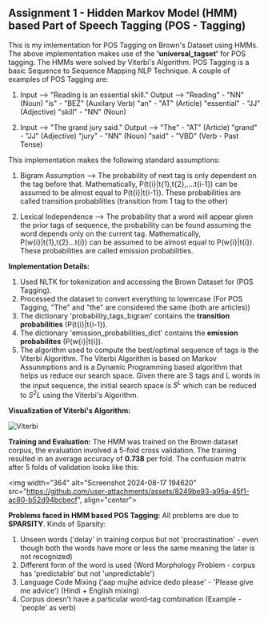
## Assignment 1 - Hidden Markov Model (HMM) based Part of Speech Tagging (POS - Tagging)
This is my imlementation for POS Tagging on Brown's Dataset using HMMs. The above implementation makes use of the **'universal_tagset'** for POS tagging. The HMMs were solved by Viterbi's Algorithm. POS Tagging is a basic Sequence to Sequence Mapping NLP Technique. A couple of examples of POS Tagging are:
1) Input --> "Reading is an essential skill."
   Output --> "Reading" - "NN" (Noun)
              "is" - "BEZ" (Auxilary Verb)
              "an" - "AT" (Article)
              "essential" - "JJ" (Adjective)
              "skill" - "NN" (Noun)

2) Input --> "The grand jury said."
   Output --> "The" - "AT" (Article)
              "grand" - "JJ" (Adjective)
              "jury" - "NN" (Noun)
              "said" - "VBD" (Verb - Past Tense)   

This implementation makes the following standard assumptions:
1) Bigram Assumption --> The probability of next tag is only dependent on the tag before that. Mathematically, P(t{i}|t{1},t{2},....t{i-1}) can be assumed to be almost equal to P(t{i}|t{i-1}). These probabilities are called transition probabilities (transition from 1 tag to the other)
   
2) Lexical Independence --> The probability that a word will appear given the prior tags of sequence, the probability can be found assuming the word depends only on the current tag. Mathematically, P(w{i}|t{1},t{2}...t{i}) can be assumed to be almost equal to P(w{i}|t{i}). These probabilities are called emission probabilities.

**Implementation Details:**
1) Used NLTK for tokenization and accessing the Brown Dataset for (POS Tagging).
2) Processed the dataset to convert everything to lowercase (For POS Tagging, "The" and "the" are considered the same (both are articles))
3) The dictionary 'probability_tags_bigram' contains the **transition probabilities** (P(t{i}|t{i-1}).
4) The dictionary 'emission_probabilities_dict' contains the **emission probabilites** (P(w{i}|t{i}).
5) The algorithm used to compute the best/optimal sequence of tags is the Viterbi Algorithm. The Viterbi Algorithm is based on Markov Assunmptions and is a Dynamic Programming based algorithm that helps us reduce our search space. Given there are S tags and L words in the input sequence, the initial search space is $S^{L}$ which can be reduced to $S^{2}L$ using the Viterbi's Algorithm.


**Visualization of Viterbi's Algorithm:**

![Viterbi](https://github.com/user-attachments/assets/10752843-54a3-43e5-a022-9370b63fc9d1)

**Training and Evaluation:** The HMM was trained on the Brown dataset corpus, the evaluation involved a 5-fold cross validation. The training resulted in an average accuracy of **0.738** per fold. The confusion matrix after 5 folds of validation looks like this:

<img width="364" alt="Screenshot 2024-08-17 194620" src="https://github.com/user-attachments/assets/8249be93-a95a-45f1-ac80-b52d94bcbecf", align="center">


**Problems faced in HMM based POS Tagging:**
All problems are due to **SPARSITY**. Kinds of Sparsity:
1) Unseen words ('delay' in training corpus but not 'procrastination' - even though both the words have more or less the same meaning the later is not recognized)
2) Different form of the word is used (Word Morphology Problem - corpus has 'predictable' but not 'unpredictable')
3) Language Code Mixing ('aap mujhe advice dedo please' - 'Please give me advice') (Hindi + English mixing)
4) Corpus doesn't have a particular word-tag combination (Example - 'people' as verb)



